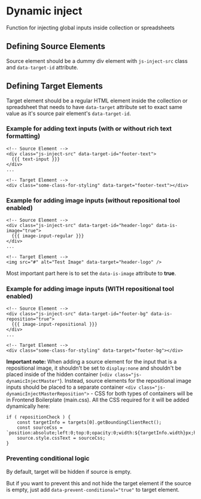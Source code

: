 # Dynamic inject
Function for injecting global inputs inside collection or spreadsheets

## Defining Source Elements
Source element should be a dummy div element with `js-inject-src` class and `data-target-id` attribute.

## Defining Target Elements
Target element should be a regular HTML element inside the collection or spreadsheet that needs to have
`data-target` attribute set to exact same value as it's source pair element's `data-target-id`.

### Example for adding text inputs (with or without rich text formatting)
```
<!-- Source Element -->
<div class="js-inject-src" data-target-id="footer-text">
  {{{ text-input }}}
</div>
...

<!-- Target Element -->
<div class="some-class-for-styling" data-target="footer-text"></div>
```
### Example for adding image inputs (without repositional tool enabled)
```
<!-- Source Element -->
<div class="js-inject-src" data-target-id="header-logo" data-is-image="true">
  {{{ image-input-regular }}}
</div>
...

<!-- Target Element -->
<img src="#" alt="Test Image" data-target="header-logo" />
```
Most important part here is to set the `data-is-image` attribute to **true**.

### Example for adding image inputs (WITH repositional tool enabled)
```
<!-- Source Element -->
<div class="js-inject-src" data-target-id="footer-bg" data-is-reposition="true">
  {{{ image-input-repositional }}}
</div>
...

<!-- Target Element -->
<div class="some-class-for-styling" data-target="footer-bg"></div>
```
**Important note:** When adding a source element for the input that is a repositional image, it shouldn't be set to `display:none` and shouldn't be placed inside of the hidden container (`<div class="js-dynamicInjectMaster"`). 
Instead, source elements for the repositional image inputs should be placed to a separate container `<div class="js-dynamicInjectMasterReposition">` - CSS for both types of containers will be in Frontend Boilerplate (main.css).
All the CSS required for it will be added dynamically here:
```      
if ( repositionCheck ) {
    const targetInfo = targets[0].getBoundingClientRect();
    const sourceCss = `position:absolute;left:0;top:0;opacity:0;width:${targetInfo.width}px;height:${targetInfo.height}px;`;
    source.style.cssText = sourceCss;
}
```

### Preventing conditional logic
By default, target will be hidden if source is empty.

But if you want to prevent this and not hide the target element if the source is empty, just add `data-prevent-conditional="true"` to target element.
